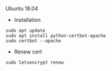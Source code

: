 Ubuntu 18.04
* Installation
```
sudo apt update
sudo apt install python-certbot-apache
sudo certbot --apache
```
* Renew cert
```
sudo letsencrypt renew
``` 
